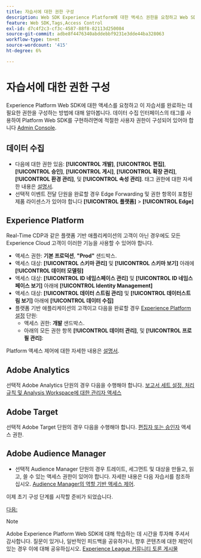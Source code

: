 ```yaml
---
title: 자습서에 대한 권한 구성
description: Web SDK Experience Platform에 대한 액세스 권한을 요청하고 Web SDK를 사용하여 Adobe Experience Cloud 구현 자습서를 완료하는 데 필요한 권한을 구성하는 방법에 대해 알아봅니다.
feature: Web SDK,Tags,Access Control
exl-id: d7c4f2c3-cf3c-4587-88f8-82113d250084
source-git-commit: adbe8f4476340abddebbf9231e3dde44ba328063
workflow-type: tm+mt
source-wordcount: '415'
ht-degree: 6%

---
```


# 자습서에 대한 권한 구성

Experience Platform Web SDK에 대한 액세스를 요청하고 이 자습서를 완료하는 데 필요한 권한을 구성하는 방법에 대해 알아봅니다. 데이터 수집 인터페이스의 태그를 사용하여 Platform Web SDK를 구현하려면에 적절한 사용자 권한이 구성되어 있어야 합니다 [Admin Console](https://adminconsole.adobe.com).

## 데이터 수집

* 다음에 대한 권한 있음: **[!UICONTROL 개발]**, **[!UICONTROL 편집]**, **[!UICONTROL 승인]**, **[!UICONTROL 게시]**, **[!UICONTROL 확장 관리]**, **[!UICONTROL 환경 관리]**, 및 **[!UICONTROL 속성 관리]**. 태그 권한에 대한 자세한 내용은 [설명서](https://experienceleague.adobe.com/docs/experience-platform/tags/admin/user-permissions.html).
* 선택적 이벤트 전달 단원을 완료할 경우 Edge Forwarding 및 권한 항목이 포함된 제품 라이센스가 있어야 합니다 **[!UICONTROL 플랫폼]** > **[!UICONTROL Edge]**

## Experience Platform

Real-Time CDP과 같은 플랫폼 기반 애플리케이션의 고객이 아닌 경우에도 모든 Experience Cloud 고객이 이러한 기능을 사용할 수 있어야 합니다.

* 액세스 권한: **기본 프로덕션**, **&quot;Prod&quot;** 샌드박스.
* 액세스 대상: **[!UICONTROL 스키마 관리]** 및 **[!UICONTROL 스키마 보기]** 아래에 **[!UICONTROL 데이터 모델링]**
* 액세스 대상: **[!UICONTROL ID 네임스페이스 관리]** 및 **[!UICONTROL ID 네임스페이스 보기]** 아래에 **[!UICONTROL Identity Management]**
* 액세스 대상: **[!UICONTROL 데이터 스트림 관리]** 및 **[!UICONTROL 데이터스트림 보기]** 아래에 **[!UICONTROL 데이터 수집]**
* 플랫폼 기반 애플리케이션의 고객이고 다음을 완료할 경우 [Experience Platform 설정](setup-experience-platform.md) 단원:
   * 액세스 권한: **개발** 샌드박스.
   * 아래의 모든 권한 항목 **[!UICONTROL 데이터 관리]**, 및 **[!UICONTROL 프로필 관리]**:


Platform 액세스 제어에 대한 자세한 내용은 [설명서](https://experienceleague.adobe.com/docs/experience-platform/access-control/home.html?lang=ko).

## Adobe Analytics

선택적 Adobe Analytics 단원의 경우 다음을 수행해야 합니다. [보고서 세트 설정, 처리 규칙 및 Analysis Workspace에 대한 관리자 액세스](https://experienceleague.adobe.com/docs/analytics/admin/admin-console/home.html?lang=ko-KR)

## Adobe Target

선택적 Adobe Target 단원의 경우 다음을 수행해야 합니다. [편집자 또는 승인자](https://experienceleague.adobe.com/docs/target/using/administer/manage-users/enterprise/properties-overview.html#section_8C425E43E5DD4111BBFC734A2B7ABC80) 액세스 권한.

## Adobe Audience Manager

* 선택적 Audience Manager 단원의 경우 트레이트, 세그먼트 및 대상을 만들고, 읽고, 쓸 수 있는 액세스 권한이 있어야 합니다. 자세한 내용은 다음 자습서를 참조하십시오. [Audience Manager의 역할 기반 액세스 제어](https://experienceleague.adobe.com/docs/audience-manager-learn/tutorials/setup-and-admin/user-management/setting-permissions-with-role-based-access-control.html?lang=en).

이제 초기 구성 단계를 시작할 준비가 되었습니다.

[다음: ](configure-schemas.md)

>[!NOTE]
>
>Adobe Experience Platform Web SDK에 대해 학습하는 데 시간을 투자해 주셔서 감사합니다. 질문이 있거나, 일반적인 피드백을 공유하거나, 향후 콘텐츠에 대한 제안이 있는 경우 이에 대해 공유하십시오. [Experience League 커뮤니티 토론 게시물](https://experienceleaguecommunities.adobe.com/t5/adobe-experience-platform-launch/tutorial-discussion-implement-adobe-experience-cloud-with-web/td-p/444996)
